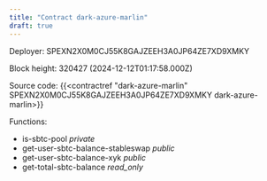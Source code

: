 ```yaml
---
title: "Contract dark-azure-marlin"
draft: true
---
```

Deployer: SPEXN2X0M0CJ55K8GAJZEEH3A0JP64ZE7XD9XMKY


 



Block height: 320427 (2024-12-12T01:17:58.000Z)

Source code: {{<contractref "dark-azure-marlin" SPEXN2X0M0CJ55K8GAJZEEH3A0JP64ZE7XD9XMKY dark-azure-marlin>}}

Functions:

* is-sbtc-pool _private_
* get-user-sbtc-balance-stableswap _public_
* get-user-sbtc-balance-xyk _public_
* get-total-sbtc-balance _read_only_
